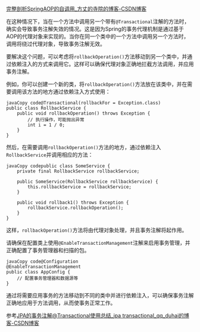 
[完整剖析SpringAOP的自调用_方丈的寺院的博客-CSDN博客](https://blog.csdn.net/FS1360472174/article/details/100899795)

在这种情况下，当在一个方法中调用另一个带有`@Transactional`注解的方法时，确实会导致事务注解失效的情况。这是因为Spring的事务代理机制是通过基于AOP的代理对象来实现的。当你在同一个类中的一个方法中调用另一个方法时，调用将绕过代理对象，导致事务注解无效。

要解决这个问题，可以考虑将`rollbackOperation()`方法移动到另一个类中，并通过依赖注入的方式来调用它。这样可以确保代理对象正确地拦截方法调用，并应用事务注解。

例如，你可以创建一个新的类，将`rollbackOperation()`方法放在该类中，并在需要调用该方法的地方通过依赖注入方式使用：

```
javaCopy code@Transactional(rollbackFor = Exception.class)
public class RollbackService {
    public void rollbackOperation() throws Exception {
        // 执行操作，可能抛出异常
        int i = 1 / 0;
    }
}
```

然后，在需要调用`rollbackOperation()`方法的地方，通过依赖注入`RollbackService`并调用相应的方法：

```
javaCopy codepublic class SomeService {
    private final RollbackService rollbackService;

    public SomeService(RollbackService rollbackService) {
        this.rollbackService = rollbackService;
    }

    public void rollback1() throws Exception {
        rollbackService.rollbackOperation();
    }
}
```

这样，`rollbackOperation()`方法将由代理对象处理，并且事务注解将起作用。

请确保在配置类上使用`@EnableTransactionManagement`注解来启用事务管理，并正确配置了事务管理器和扫描的包。

```
javaCopy code@Configuration
@EnableTransactionManagement
public class AppConfig {
    // 配置事务管理器和数据源等
}
```

通过将需要应用事务的方法移动到不同的类中并进行依赖注入，可以确保事务注解正确地应用于方法调用，从而使事务正常工作。


参考[JPA的事务注解@Transactional使用总结_jpa transactional_qq_duhai的博客-CSDN博客](https://blog.csdn.net/qq_16504067/article/details/117252765)
